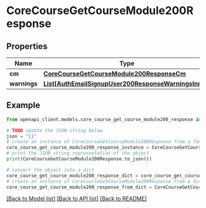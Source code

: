 # CoreCourseGetCourseModule200Response


## Properties

Name | Type | Description | Notes
------------ | ------------- | ------------- | -------------
**cm** | [**CoreCourseGetCourseModule200ResponseCm**](CoreCourseGetCourseModule200ResponseCm.md) |  | 
**warnings** | [**List[AuthEmailSignupUser200ResponseWarningsInner]**](AuthEmailSignupUser200ResponseWarningsInner.md) |  | [optional] 

## Example

```python
from openapi_client.models.core_course_get_course_module200_response import CoreCourseGetCourseModule200Response

# TODO update the JSON string below
json = "{}"
# create an instance of CoreCourseGetCourseModule200Response from a JSON string
core_course_get_course_module200_response_instance = CoreCourseGetCourseModule200Response.from_json(json)
# print the JSON string representation of the object
print(CoreCourseGetCourseModule200Response.to_json())

# convert the object into a dict
core_course_get_course_module200_response_dict = core_course_get_course_module200_response_instance.to_dict()
# create an instance of CoreCourseGetCourseModule200Response from a dict
core_course_get_course_module200_response_from_dict = CoreCourseGetCourseModule200Response.from_dict(core_course_get_course_module200_response_dict)
```
[[Back to Model list]](../README.md#documentation-for-models) [[Back to API list]](../README.md#documentation-for-api-endpoints) [[Back to README]](../README.md)


